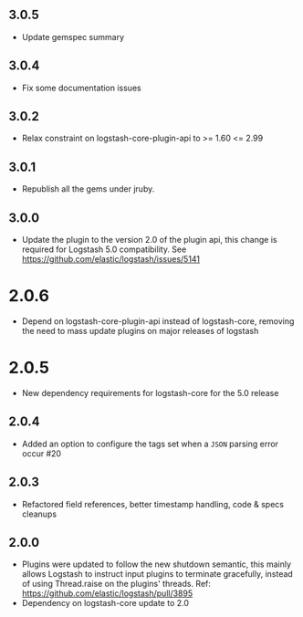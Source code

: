 ## 3.0.5
  - Update gemspec summary

## 3.0.4
  - Fix some documentation issues

## 3.0.2
  - Relax constraint on logstash-core-plugin-api to >= 1.60 <= 2.99

## 3.0.1
  - Republish all the gems under jruby.
## 3.0.0
  - Update the plugin to the version 2.0 of the plugin api, this change is required for Logstash 5.0 compatibility. See https://github.com/elastic/logstash/issues/5141
# 2.0.6
  - Depend on logstash-core-plugin-api instead of logstash-core, removing the need to mass update plugins on major releases of logstash
# 2.0.5
  - New dependency requirements for logstash-core for the 5.0 release
## 2.0.4
 - Added an option to configure the tags set when a `JSON` parsing error occur #20

## 2.0.3
 - Refactored field references, better timestamp handling, code & specs cleanups

## 2.0.0
 - Plugins were updated to follow the new shutdown semantic, this mainly allows Logstash to instruct input plugins to terminate gracefully,
   instead of using Thread.raise on the plugins' threads. Ref: https://github.com/elastic/logstash/pull/3895
 - Dependency on logstash-core update to 2.0

